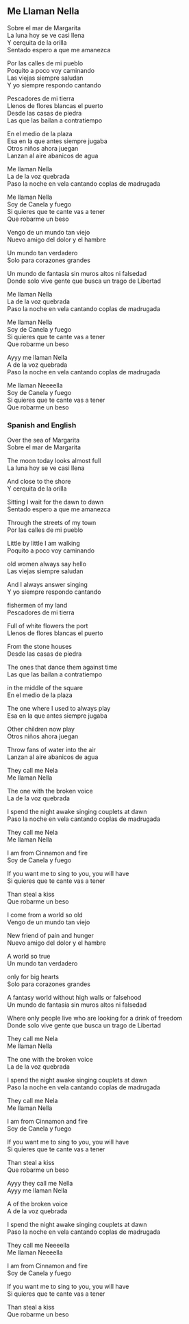 
## Me Llaman Nella

Sobre el mar de Margarita  
La luna hoy se ve casi llena  
Y cerquita de la orilla  
Sentado espero a que me amanezca  

Por las calles de mi pueblo  
Poquito a poco voy caminando  
Las viejas siempre saludan  
Y yo siempre respondo cantando  

Pescadores de mi tierra  
Llenos de flores blancas el puerto  
Desde las casas de piedra  
Las que las bailan a contratiempo  

En el medio de la plaza  
Esa en la que antes siempre jugaba  
Otros niños ahora juegan  
Lanzan al aire abanicos de agua  

Me llaman Nella  
La de la voz quebrada  
Paso la noche en vela cantando coplas de madrugada  

Me llaman Nella  
Soy de Canela y fuego  
Si quieres que te cante vas a tener  
Que robarme un beso  

Vengo de un mundo tan viejo  
Nuevo amigo del dolor y el hambre  

Un mundo tan verdadero  
Solo para corazones grandes  

Un mundo de fantasía sin muros altos ni falsedad  
Donde solo vive gente que busca un trago de Libertad  

Me llaman Nella  
La de la voz quebrada  
Paso la noche en vela cantando coplas de madrugada

Me llaman Nella  
Soy de Canela y fuego  
Si quieres que te cante vas a tener  
Que robarme un beso  

Ayyy me llaman Nella  
A de la voz quebrada  
Paso la noche en vela cantando coplas de madrugada  

Me llaman Neeeella  
Soy de Canela y fuego  
Si quieres que te cante vas a tener  
Que robarme un beso  

### Spanish and English

Over the sea of ​​Margarita  
Sobre el mar de Margarita

The moon today looks almost full   
La luna hoy se ve casi llena

And close to the shore  
Y cerquita de la orilla

Sitting I wait for the dawn to dawn  
Sentado espero a que me amanezca

Through the streets of my town  
Por las calles de mi pueblo

Little by little I am walking  
Poquito a poco voy caminando

old women always say hello  
Las viejas siempre saludan

And I always answer singing  
Y yo siempre respondo cantando

fishermen of my land  
Pescadores de mi tierra

Full of white flowers the port  
Llenos de flores blancas el puerto

From the stone houses   
Desde las casas de piedra

The ones that dance them against time   
Las que las bailan a contratiempo

in the middle of the square  
En el medio de la plaza

The one where I used to always play  
Esa en la que antes siempre jugaba

Other children now play  
Otros niños ahora juegan

Throw fans of water into the air  
Lanzan al aire abanicos de agua

They call me Nela  
Me llaman Nella

The one with the broken voice  
La de la voz quebrada

I spend the night awake singing couplets at dawn  
Paso la noche en vela cantando coplas de madrugada

They call me Nela  
Me llaman Nella

I am from Cinnamon and fire  
Soy de Canela y fuego

If you want me to sing to you, you will have  
Si quieres que te cante vas a tener

Than steal a kiss  
Que robarme un beso

I come from a world so old  
Vengo de un mundo tan viejo

New friend of pain and hunger  
Nuevo amigo del dolor y el hambre

A world so true  
Un mundo tan verdadero

only for big hearts  
Solo para corazones grandes

A fantasy world without high walls or falsehood  
Un mundo de fantasía sin muros altos ni falsedad

Where only people live who are looking for a drink of freedom  
Donde solo vive gente que busca un trago de Libertad

They call me Nela  
Me llaman Nella

The one with the broken voice  
La de la voz quebrada

I spend the night awake singing couplets at dawn  
Paso la noche en vela cantando coplas de madrugada

They call me Nela  
Me llaman Nella

I am from Cinnamon and fire  
Soy de Canela y fuego

If you want me to sing to you, you will have  
Si quieres que te cante vas a tener

Than steal a kiss  
Que robarme un beso  

Ayyy they call me Nella  
Ayyy me llaman Nella

A of the broken voice  
A de la voz quebrada

I spend the night awake singing couplets at dawn  
Paso la noche en vela cantando coplas de madrugada

They call me Neeeella  
Me llaman Neeeella

I am from Cinnamon and fire  
Soy de Canela y fuego

If you want me to sing to you, you will have  
Si quieres que te cante vas a tener

Than steal a kiss  
Que robarme un beso
